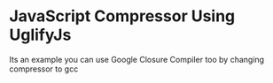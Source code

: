 # JavaScript Compressor Using UglifyJs

Its an example you can use Google Closure Compiler too by changing compressor to gcc
